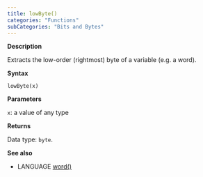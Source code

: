 ```yaml
---
title: lowByte()
categories: "Functions"
subCategories: "Bits and Bytes"
---
```


**Description**

Extracts the low-order (rightmost) byte of a variable (e.g. a word).

**Syntax**

`lowByte(x)`

**Parameters**

`x`: a value of any type

**Returns**

Data type: `byte`.

**See also**

-   LANGUAGE [word()](../../../variables/data-types/word)

